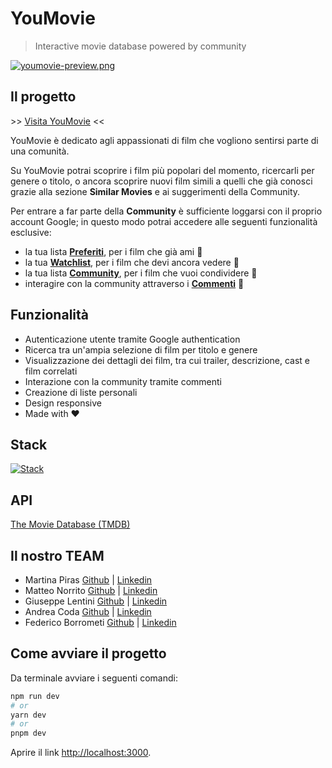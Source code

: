 # YouMovie

> Interactive movie database powered by community

[![youmovie-preview.png](https://i.postimg.cc/MZsSz1LM/youmovie-preview.png)](https://postimg.cc/0rJ3fKPP)

## Il progetto

\>> [Visita YouMovie](https://cb-7-gruppo-c.vercel.app/) <<

YouMovie è dedicato agli appassionati di film che vogliono sentirsi parte di una comunità.

Su YouMovie potrai scoprire i film più popolari del momento, ricercarli per genere o titolo, o ancora scoprire nuovi film simili a quelli che già conosci grazie alla sezione **Similar Movies** e ai suggerimenti della Community.

Per entrare a far parte della **Community** è sufficiente loggarsi con il proprio account Google; in questo modo potrai accedere alle seguenti funzionalità esclusive:

- la tua lista <ins>**Preferiti**</ins>, per i film che già ami 🤍
- la tua <ins>**Watchlist**</ins>, per i film che devi ancora vedere 👀
- la tua lista <ins>**Community**</ins>, per i film che vuoi condividere 👥
- interagire con la community attraverso i <ins>**Commenti**</ins> 💬

## Funzionalità

- Autenticazione utente tramite Google authentication
- Ricerca tra un'ampia selezione di film per titolo e genere
- Visualizzazione dei dettagli dei film, tra cui trailer, descrizione, cast e film correlati
- Interazione con la community tramite commenti
- Creazione di liste personali
- Design responsive
- Made with ❤

## Stack

[![Stack](https://skillicons.dev/icons?i=react,nextjs,sass,firebase,git,vercel)](https://skillicons.dev)

## API

[The Movie Database (TMDB)](https://www.themoviedb.org/)

## Il nostro TEAM

- Martina Piras [Github](https://github.com/martinapiras) | [Linkedin](https://www.linkedin.com/in/martinapiras/)
- Matteo Norrito [Github](https://github.com/MatteoNorr) | [Linkedin](www.linkedin.com/in/matteo-norrito)
- Giuseppe Lentini [Github](https://github.com/JosepherLentini) | [Linkedin](https://www.linkedin.com/in/giuseppericcardolentini//)
- Andrea Coda [Github](https://github.com/AndreaCodone) | [Linkedin](www.linkedin.com/in/andrea-coda)
- Federico Borrometi [Github](https://github.com/federico-init) | [Linkedin](https://www.linkedin.com/in/federico-borrometi/)

## Come avviare il progetto

Da terminale avviare i seguenti comandi:

```bash
npm run dev
# or
yarn dev
# or
pnpm dev
```

Aprire il link [http://localhost:3000](http://localhost:3000).
